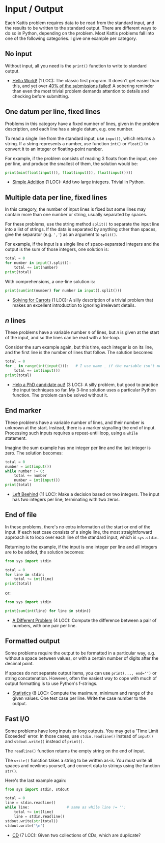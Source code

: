 # Input / Output

Each Kattis problem requires data to be read from the standard input, and
the results to be written to the standard output. There are different ways
to do so in Python, depending on the problem. Most Kattis problems fall into one
of the following categories. I give one example per category.

## No input

Without input, all you need is the `print()` function to write to standard
output.

- [Hello World!](https://open.kattis.com/problems/hello) (1 LOC):
The classic first program. It doesn't get easier than this, and yet over
[40% of the submissions failed](https://open.kattis.com/problems/hello/statistics)!
A sobering reminder than even the most trivial problem demands
attention to details and checking before submitting.

## One datum per line, fixed lines

Problems in this category have a fixed number of lines, given in the problem
description, and each line has a single datum, e.g. one number.

To read a single line from the standard input, use `input()`, which returns a
string. If a string represents a number, use function `int()` or `float()` to
convert it to an integer or floating-point number.

For example, if the problem consists of reading 3 floats from the input, one per line, and produce the smallest of them, the solution would be:
```py
print(min(float(input()), float(input()), float(input())))
```

- [Simple Addition](https://open.kattis.com/problems/simpleaddition) (1 LOC):
Add two large integers. Trivial in Python.

## Multiple data per line, fixed lines

In this category, the number of input lines is fixed but some lines may
contain more than one number or string, usually separated by spaces.

For these problems, use the string method `split()` to separate the input line
into a list of strings. If the data is separated by anything other than spaces,
give the separator (e.g. `','`) as an argument to `split()`.

For example, if the input is a single line of space-separated integers and the
output is the sum of those integers, one solution is:

```py
total = 0
for number in input().split():
    total += int(number)
print(total)
```
With comprehensions, a one-line solution is:
```py
print(sum(int(number) for number in input().split()))
```

- [Solving for Carrots](https://open.kattis.com/problems/carrots) (1 LOC):
A silly description of a trivial problem that makes
an excellent introduction to ignoring irrelevant details.

## _n_ lines

These problems have a variable number _n_ of lines, but _n_ is given at the
start of the input, and so the lines can be read with a for-loop.

Consider the sum example again, but this time, each integer is on its line, and the first line is the number of lines that follow.
The solution becomes:
```py
total = 0
for _ in range(int(input())):   # I use name _ if the variable isn't needed
    total += int(input())
print(total)
```

- [Help a PhD candidate out!](https://open.kattis.com/problems/helpaphd)
(3 LOC): A silly problem, but good to practice the input techniques so far.
My 3-line solution uses a particular Python function.
The problem can be solved without it.

## End marker

These problems have a variable number of lines, and their number is unknown at
the start. Instead, there is a marker signalling the end of input.
Processing such inputs requires a repeat-until loop, using a `while` statement.

Imagine the sum example has one integer per line and the last integer is zero.
The solution becomes:
```py
total = 0
number = int(input())
while number != 0:
    total += number
    number = int(input())
print(total)
```

- [Left Beehind](https://open.kattis.com/problems/leftbeehind) (11 LOC):
Make a decision based on two integers.
The input has two integers per line, terminating with two zeros.

## End of file

In these problems, there's no extra information at the start or end of the input.
If each test case consists of a single line, the most straightforward approach is to loop
over each line of the standard input, which is `sys.stdin`.

Returning to the example, if the input is one integer per line
and all integers are to be added, the solution becomes:
```py
from sys import stdin

total = 0
for line in stdin:
    total += int(line)
print(total)
```
or:
```py
from sys import stdin

print(sum(int(line) for line in stdin))
```

- [A Different Problem](https://open.kattis.com/problems/different) (4 LOC):
Compute the difference between a pair of numbers, with one pair per line.
<!--
The `input()` function returns a string without a newline at the end, but
the lines obtained by iterating over `stdin` do include a newline.
The newline character is removed or ignored by `split()`, `int()` and `float()`,
but for some problems you may need to remove it explicitly with the `rstrip()`
method, which removes all whitespace from the right end of a string.
 -->

## Formatted output
Some problems require the output to be formatted in a particular way,
e.g. without a space between values, or with a certain number of digits after the decimal point.

If spaces do not separate output items, you can use `print(..., end='')` or
string concatenation. However, often the easiest way to cope with much of output
formatting is to use Python's f-strings.

- [Statistics](https://open.kattis.com/problems/statistics) (8 LOC):
Compute the maximum, minimum and range of the given values.
One test case per line. Write the case number to the output.

## Fast I/O

Some problems have long inputs or long outputs.
You may get a 'Time Limit Exceeded' error. In those cases,
use `stdin.readline()` instead of `input()`
and `stdout.write()` instead of `print()`.

The `readline()` function returns the empty string on the end of input.

The `write()` function takes a string to be written as-is.
You must write all spaces and newlines yourself,
and convert data to strings using the function `str()`.

Here's the last example again:
```py
from sys import stdin, stdout

total = 0
line = stdin.readline()
while line:                 # same as while line != '':
    total += int(line)
    line = stdin.readline()
stdout.write(str(total))
stdout.write('\n')
```

- [CD](https://open.kattis.com/problems/cd) (7 LOC):
  Given two collections of CDs, which are duplicate?
